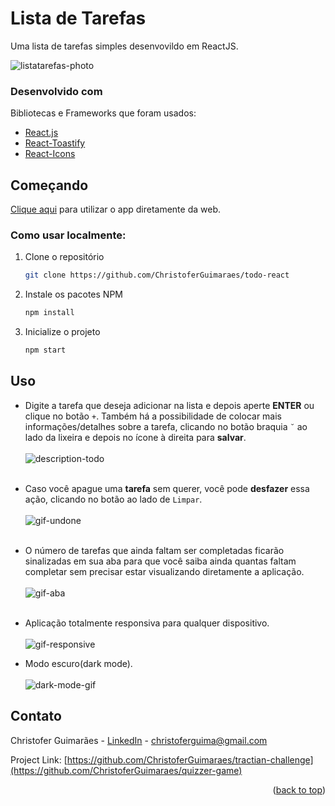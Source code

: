 <div id="top"></div>

# Lista de Tarefas

Uma lista de tarefas simples desenvovildo em ReactJS.

![listatarefas-photo](https://user-images.githubusercontent.com/32392449/150414371-66179d8e-4f07-43c2-ac0e-a1e25220a3dd.png)

### Desenvolvido com

Bibliotecas e Frameworks que foram usados:

- [React.js](https://reactjs.org/)
- [React-Toastify](https://fkhadra.github.io/react-toastify/)
- [React-Icons](https://react-icons.github.io/react-icons/)

## Começando

[Clique aqui](https://listadetarefas-app.herokuapp.com/) para utilizar o app diretamente da web.

### Como usar localmente:

1. Clone o repositório
   ```sh
   git clone https://github.com/ChristoferGuimaraes/todo-react
   ```
2. Instale os pacotes NPM
   ```sh
   npm install
   ```
3. Inicialize o projeto
   ```js
   npm start
   ```

## Uso

- Digite a tarefa que deseja adicionar na lista e depois aperte **ENTER** ou clique no botão `+`. Também há a possibilidade de colocar mais informações/detalhes sobre a tarefa, clicando no botão braquia `˘` ao lado da lixeira e depois no ícone à direita para **salvar**.
  </br></br>
  ![description-todo](https://user-images.githubusercontent.com/32392449/150417689-1e5eb1b1-88ea-4994-8aed-ad11672581cd.gif)
  </br></br>

- Caso você apague uma **tarefa** sem querer, você pode **desfazer** essa ação, clicando no botão ao lado de `Limpar`.
  </br></br>
  ![gif-undone](https://user-images.githubusercontent.com/32392449/150533678-5238f4ca-3afd-48a0-8179-a49802f0c543.gif)
  </br></br>

- O número de tarefas que ainda faltam ser completadas ficarão sinalizadas em sua aba para que você saiba ainda quantas faltam completar sem precisar estar visualizando diretamente a aplicação.
  </br></br>
  ![gif-aba](https://user-images.githubusercontent.com/32392449/150534520-bab2d160-7966-4d53-a961-cb6f2681bec9.gif)
  </br></br>

- Aplicação totalmente responsiva para qualquer dispositivo.
  </br></br>
  ![gif-responsive](https://user-images.githubusercontent.com/32392449/150537356-c1205da1-a7d8-4f85-b377-071938855b84.gif)
  
- Modo escuro(dark mode).
  </br></br>
  ![dark-mode-gif](https://user-images.githubusercontent.com/32392449/150538019-59eda997-c263-4620-87cd-79574f1c77a9.gif)

## Contato

Christofer Guimarães - [LinkedIn](https://www.linkedin.com/in/christofer-guimar%C3%A3es-351149218/) - christoferguima@gmail.com

Project Link: [https://github.com/ChristoferGuimaraes/tractian-challenge](https://github.com/ChristoferGuimaraes/quizzer-game)

<p align="right">(<a href="#top">back to top</a>)</p>
